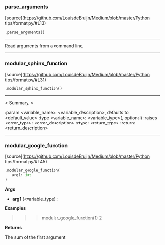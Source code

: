 #


### parse_arguments
[source](https://github.com/LouisdeBruijn/Medium/blob/master/Python tips/format.py/#L13)
```python
.parse_arguments()
```

---
Read arguments from a command line.

----


### modular_sphinx_function
[source](https://github.com/LouisdeBruijn/Medium/blob/master/Python tips/format.py/#L31)
```python
.modular_sphinx_function()
```

---
< Summary. >

:param <variable_name>: <variable_description>, defaults to <default_value>
:type <variable_name>: <variable_type>(, optional)
<other parameters and types>
:raises <error_type>: <error_description>
<other exceptions>
:rtype: <return_type>
:return: <return_description>

----


### modular_google_function
[source](https://github.com/LouisdeBruijn/Medium/blob/master/Python tips/format.py/#L45)
```python
.modular_google_function(
   arg1: int
)
```


**Args**

* **arg1** (<variable_type) : <description>


**Examples**


>>> modular_google_function(1)
2


**Returns**


The sum of the first argument
